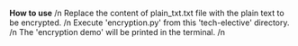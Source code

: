 **How to use** /n
Replace the content of plain_txt.txt file with the plain text to be encrypted. /n
Execute 'encryption.py' from this 'tech-elective' directory. /n
The 'encryption demo' will be printed in the terminal. /n

